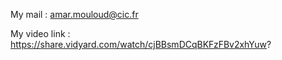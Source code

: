 My mail : amar.mouloud@cic.fr

My video link : https://share.vidyard.com/watch/cjBBsmDCqBKFzFBv2xhYuw?